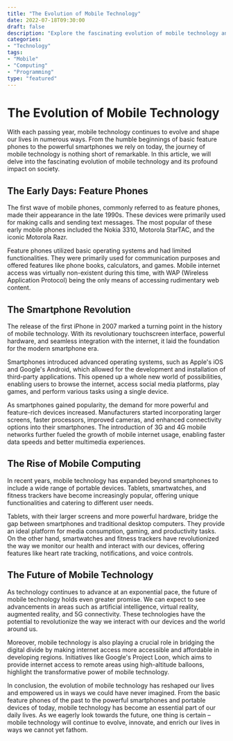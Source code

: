 ```yaml
--- 
title: "The Evolution of Mobile Technology"
date: 2022-07-18T09:30:00
draft: false 
description: "Explore the fascinating evolution of mobile technology and its impact on society." 
categories: 
- "Technology" 
tags: 
- "Mobile"
- "Computing"
- "Programming"
type: "featured" 
--- 
```


# The Evolution of Mobile Technology

With each passing year, mobile technology continues to evolve and shape our lives in numerous ways. From the humble beginnings of basic feature phones to the powerful smartphones we rely on today, the journey of mobile technology is nothing short of remarkable. In this article, we will delve into the fascinating evolution of mobile technology and its profound impact on society.

## The Early Days: Feature Phones

The first wave of mobile phones, commonly referred to as feature phones, made their appearance in the late 1990s. These devices were primarily used for making calls and sending text messages. The most popular of these early mobile phones included the Nokia 3310, Motorola StarTAC, and the iconic Motorola Razr.

Feature phones utilized basic operating systems and had limited functionalities. They were primarily used for communication purposes and offered features like phone books, calculators, and games. Mobile internet access was virtually non-existent during this time, with WAP (Wireless Application Protocol) being the only means of accessing rudimentary web content.

## The Smartphone Revolution

The release of the first iPhone in 2007 marked a turning point in the history of mobile technology. With its revolutionary touchscreen interface, powerful hardware, and seamless integration with the internet, it laid the foundation for the modern smartphone era.

Smartphones introduced advanced operating systems, such as Apple's iOS and Google's Android, which allowed for the development and installation of third-party applications. This opened up a whole new world of possibilities, enabling users to browse the internet, access social media platforms, play games, and perform various tasks using a single device.

As smartphones gained popularity, the demand for more powerful and feature-rich devices increased. Manufacturers started incorporating larger screens, faster processors, improved cameras, and enhanced connectivity options into their smartphones. The introduction of 3G and 4G mobile networks further fueled the growth of mobile internet usage, enabling faster data speeds and better multimedia experiences.

## The Rise of Mobile Computing

In recent years, mobile technology has expanded beyond smartphones to include a wide range of portable devices. Tablets, smartwatches, and fitness trackers have become increasingly popular, offering unique functionalities and catering to different user needs.

Tablets, with their larger screens and more powerful hardware, bridge the gap between smartphones and traditional desktop computers. They provide an ideal platform for media consumption, gaming, and productivity tasks. On the other hand, smartwatches and fitness trackers have revolutionized the way we monitor our health and interact with our devices, offering features like heart rate tracking, notifications, and voice controls.

## The Future of Mobile Technology

As technology continues to advance at an exponential pace, the future of mobile technology holds even greater promise. We can expect to see advancements in areas such as artificial intelligence, virtual reality, augmented reality, and 5G connectivity. These technologies have the potential to revolutionize the way we interact with our devices and the world around us.

Moreover, mobile technology is also playing a crucial role in bridging the digital divide by making internet access more accessible and affordable in developing regions. Initiatives like Google's Project Loon, which aims to provide internet access to remote areas using high-altitude balloons, highlight the transformative power of mobile technology.

In conclusion, the evolution of mobile technology has reshaped our lives and empowered us in ways we could have never imagined. From the basic feature phones of the past to the powerful smartphones and portable devices of today, mobile technology has become an essential part of our daily lives. As we eagerly look towards the future, one thing is certain – mobile technology will continue to evolve, innovate, and enrich our lives in ways we cannot yet fathom.
